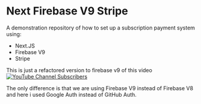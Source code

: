 # Next Firebase V9 Stripe

A demonstration repository of how to set up a subscription payment system using:

-   Next.JS
-   Firebase V9
-   Stripe

This is just a refactored version to firebase v9 of this video [![YouTube Channel Subscribers](https://img.shields.io/youtube/channel/subscribers/UCJae_agpt9S3qwWNED0KHcQ?label=YouTube%20Subscribers!&style=social)](https://www.youtube.com/channel/UCJae_agpt9S3qwWNED0KHcQ?sub_confirmation=1)

The only difference is that we are using Firebase V9 instead of Firebase V8 and here i used Google Auth instead of GitHub Auth.
